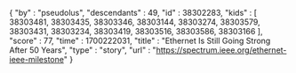 {
  "by" : "pseudolus",
  "descendants" : 49,
  "id" : 38302283,
  "kids" : [ 38303481, 38303435, 38303346, 38303144, 38303274, 38303579, 38303431, 38303234, 38303419, 38303516, 38303586, 38303166 ],
  "score" : 77,
  "time" : 1700222031,
  "title" : "Ethernet Is Still Going Strong After 50 Years",
  "type" : "story",
  "url" : "https://spectrum.ieee.org/ethernet-ieee-milestone"
}
